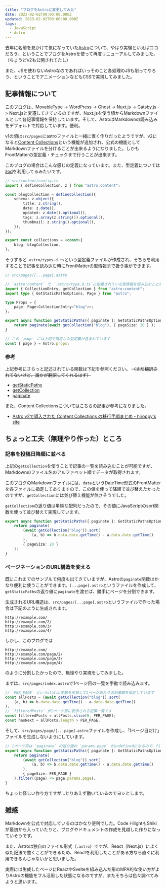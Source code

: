```yaml
---
title: "ブログをAstroに変更してみた"
date: 2023-02-02T00:00:00.000Z
updated: 2023-02-02T00:00:00.000Z
tags: 
  - JavaScript
  - Astro
---
```


去年に名前を見かけて気になっていた[Astro](https://astro.build/)について、やはり実験といえばココだろう、ということでブログをAstroを使って再度リニューアルしてみました。（ちょうどv2も公開されてたし）

また、JSを使わないAstroなのであればいっそのこと各処理のJSも削ってやろう、ということでアニメーションなどもCSSで実現してみました。


## 記事情報について

このブログは、MovableType -> WordPress -> Ghost -> Nuxt.js -> Gatsby.js -> Next.jsと変遷してきているのですが、Nuxt.jsを使う頃からMarkdownファイルとして各記事情報を保持しています。そして、AstroはMarkdownの読み込みをデフォルトで対応しています。便利。

v1の頃は`src/pages`にastroファイルと一緒に置く作りだったようですが、v2になると[Content Collections](https://docs.astro.build/en/guides/content-collections/)という機能が追加され、公式の機能としてMarkdownファイルを分けることが出来るようになりました。しかもFrontMatterの型定義・チェックまで行うことが出来ます。

このブログの場合はこんな感じの定義になっています。また、型定義については[zod](https://zod.dev/)を利用してるみたいです。

```ts
// src/content/config.ts
import { defineCollection, z } from "astro:content";

const blogCollection = defineCollection({
    schema: z.object({
        title: z.string(),
        date: z.date(),
        updated: z.date().optional(),
        tags: z.array(z.string()).optional(),
        thumbnail: z.string().optional(),
    }),
});

export const collections = <const>{
    blog: blogCollection,
};
```

そうすると`.astro/types.d.ts`という型定義ファイルが作成され、そちらを利用することで記事を読み込む時にFrontMatterの型情報まで扱う事ができます。

```ts
// src/pages/[...page].astro

// `astro:content` で `.astro/type.d.ts`に定義されている型情報を読み込むことができます
import { CollectionEntry, getCollection } from "astro:content";
import type { GetStaticPathsOptions, Page } from "astro";

type Props = {
    page: Page<CollectionEntry<"blog">>;
};

export async function getStaticPaths({ paginate }: GetStaticPathsOptions) {
    return paginate(await getCollection("blog"), { pageSize: 20 } );
}

// この `page` には上記で指定した型定義が含まれています
const { page } = Astro.props;
```

### 参考

上記参考にさらっと記述されている関数は下記を参照ください。 ~~（まだ翻訳されてないけど、誰かが翻訳してくれるはず）~~

* [getStaticPaths](https://docs.astro.build/ja/reference/api-reference/#getstaticpaths)
* [getCollection](https://docs.astro.build/ja/reference/api-reference/#getcollection)
* [paginate](https://docs.astro.build/ja/reference/api-reference/#paginate)

また、Content Collectionsについてはこちらの記事が参考になりました。

* [Astro v2で導入された Content Collections の移行手順まとめ - hiroppy&#39;s site](https://hiroppy.me/blog/astro-content-collections)


## ちょっと工夫（無理やり作った）ところ

### 記事を投稿日降順に並べる

上記の`getCollection`を使うことで記事の一覧を読み込むことが可能ですが、Markdownのファイル名のアルファベット順でデータが取得されます。

このブログのMarkdownファイルには、`date`というDateTime形式のFrontMatterを各ファイルに指定してありますので、この値を使って降順で並び替えたかったのですが、`getCollection`には並び替え機能が無さそうでした。

`getCollection`の返り値は単純な配列だったので、その値にJavaScriptのsort関数を使って並び替えて実現しています。

```ts
export async function getStaticPaths({ paginate }: GetStaticPathsOptions) {
    return paginate(
        (await getCollection("blog")).sort(
            (a, b) => b.data.date.getTime() - a.data.date.getTime()
        ),
        { pageSize: 20 }
    );
}
```

### ページネーションのURL構造を変える

既にこれまでのサンプルで何度も出てきていますが、Astroの`paginate`関数はかなり便利に使うことができます。`[...page].astro`というファイルを作成して、`getStaticPaths`の返り値に`paginate`を渡せば、勝手にページを分割できます。

生成されるURL構造は、`src/pages/[...page].astro`というファイルで作った場合は下記のように生成されます。

```plaintext
http://example.com/
http://example.com/2/
http://example.com/3/
http://example.com/4/
```

しかし、このブログでは

```plaintext
http://example.com/
http://example.com/page/2/
http://example.com/page/3/
http://example.com/page/4/
```

のように分割したかったので、無理やり実現をしてみました。

まずは、`src/pages/index.astro`で1ページ目の一覧を手動で読み込みます。

```ts
// `PER_PAGE` というstatic変数を用意して1ページあたりの記事数を指定しています
const allPosts = (await getCollection("blog")).sort(
    (a, b) => b.data.date.getTime() - a.data.date.getTime()
);
// `filteredPosts` が1ページ目に表示される記事一覧です
const filteredPosts = allPosts.slice(0, PER_PAGE);
const hasNext = allPosts.length > PER_PAGE;
```

そして、`src/pages/page/[...page].astro`ファイルを作成し、「1ページ目だけ」ファイルを生成しないようにしています。

```ts
// 1ページ目は `paginate` の返り値の `params.page` がundefinedになるので、filterで除外しています
export async function getStaticPaths({ paginate }: GetStaticPathsOptions) {
    return paginate(
        (await getCollection("blog")).sort(
            (a, b) => b.data.date.getTime() - a.data.date.getTime()
        ),
        { pageSize: PER_PAGE }
    ).filter((page) => page.params.page);
}
```

ちょっと怪しい作り方ですが…とりあえず動いているのでヨシとします。

## 雑感

Markdownを公式で対応しているのはかなり便利でした。Code HilightもShikiが最初から入っていたりと、ブログやドキュメントの作成を見越した作りになっていそうです。

また、Astroは独自のファイル形式（`.astro`）ですが、React（Next.js）によく似た記法で書くことができるため、Reactを利用したことがある方なら直ぐに利用できるんじゃないかと思いました。

実際には生成したページにReactやSvelteを組み込んだ形のMPA的な使い方がよりAstroの機能をフル活用した状態になるのですが、またそちらは色々調べてみようと思います。